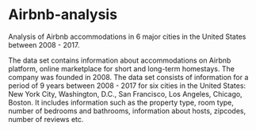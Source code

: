# Airbnb-analysis
Analysis of Airbnb accommodations in 6 major cities in the United States between 2008 - 2017.

The data set contains information about accommodations on Airbnb platform, online marketplace for short and long-term homestays. The company was founded in 2008. The data set consists of information for a period of 9 years between 2008 - 2017 for six cities in the United States: New York City, Washington, D.C., San Francisco, Los Angeles, Chicago, Boston. It includes information such as the property type, room type, number of bedrooms and bathrooms, information about hosts, zipcodes, number of reviews etc. 
